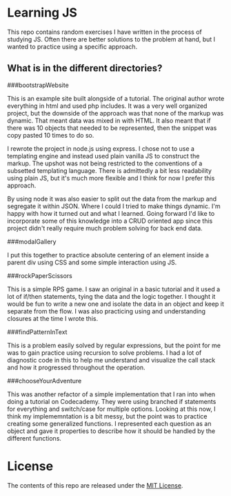 # Learning JS

This repo contains random exercises I have written in the process of studying
JS.  Often there are better solutions to the problem at hand, but I wanted to
practice using a specific approach.

## What is in the different directories?

###bootstrapWebsite

This is an example site built alongside of a tutorial.  The original author
wrote everything in html and used php includes.  It was a very well
organized project, but the downside of the approach was that none of the
markup was dynamic.  That meant data was mixed in with HTML.  It also
meant that if there was 10 objects that needed to be represented, then
the snippet was copy pasted 10 times to do so.

I rewrote the project in node.js using express.  I chose not to use a
templating engine and instead used plain vanilla JS to construct the markup.
The upshot was not being restricted to the conventions of a subsetted
templating language.  There is admittedly a bit less readability using
plain JS, but it's much more flexible and I think for now I prefer this
approach.

By using node it was also easier to split out the data from the markup
and segregate it within JSON.  Where I could I tried to make things
dynamic.  I'm happy with how it turned out and what I learned.  Going
forward I'd like to incorporate some of this knowledge into a
CRUD oriented app since this project didn't really require much
problem solving for back end data.

###modalGallery

I put this together to practice absolute centering of an element inside a
parent div using CSS and some simple interaction using JS.

###rockPaperScissors

This is a simple RPS game.  I saw an original in a basic tutorial and it used
a lot of if/then statements, tying the data and the logic together.  I thought
it would be fun to write a new one and isolate the data in an object and keep
it separate from the flow.  I was also practicing using and understanding
closures at the time I wrote this.

###findPatternInText

This is a problem easily solved by regular expressions, but the point for me
was to gain practice using recursion to solve problems.  I had a lot of
diagnostic code in this to help me understand and visualize the call stack
and how it progressed throughout the operation.

###chooseYourAdventure

This was another refactor of a simple implementation that I ran into
when doing a tutorial on Codecademy.  They were using branched if statements
for everything and switch/case for multiple options.  Looking at this now,
I think my implememntation is a bit messy, but the point was to
practice creating some generalized functions.  I represented each question as
an object and gave it properties to describe how it should be handled by the
different functions.

# License

The contents of this repo are released under the [MIT License](https://github.com/oakmac/chessboardjs/blob/master/LICENSE).